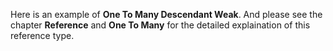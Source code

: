 Here is an example of __One To Many Descendant Weak__. And please see the chapter __Reference__ and __One To Many__ for the detailed explaination of this reference type.